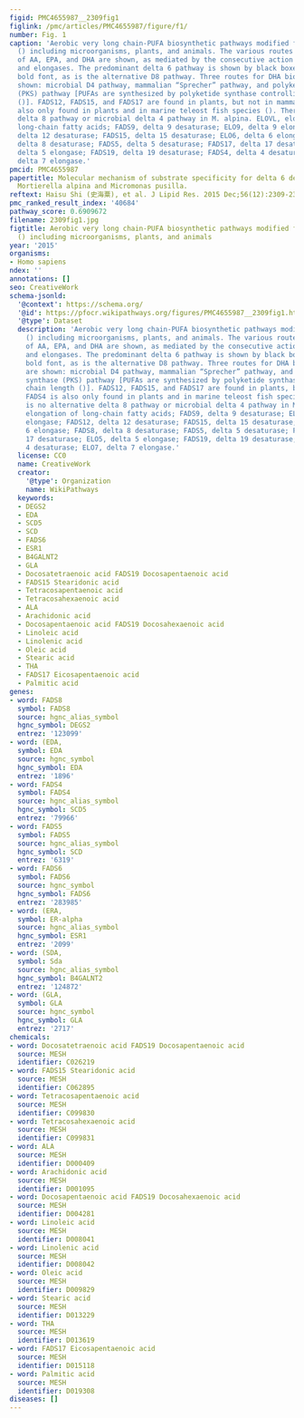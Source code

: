 ```yaml
---
figid: PMC4655987__2309fig1
figlink: /pmc/articles/PMC4655987/figure/f1/
number: Fig. 1
caption: 'Aerobic very long chain-PUFA biosynthetic pathways modified from Napier
  () including microorganisms, plants, and animals. The various routes for biosynthesis
  of AA, EPA, and DHA are shown, as mediated by the consecutive action of desaturases
  and elongases. The predominant delta 6 pathway is shown by black boxes with white
  bold font, as is the alternative D8 pathway. Three routes for DHA biosynthesis are
  shown: microbial D4 pathway, mammalian “Sprecher” pathway, and polyketide synthase
  (PKS) pathway [PUFAs are synthesized by polyketide synthase controlling chain length
  ()]. FADS12, FADS15, and FADS17 are found in plants, but not in mammals. FADS4 is
  also only found in plants and in marine teleost fish species (). There is no alternative
  delta 8 pathway or microbial delta 4 pathway in M. alpina. ELOVL, elongation of
  long-chain fatty acids; FADS9, delta 9 desaturase; ELO9, delta 9 elongase; FADS12,
  delta 12 desaturase; FADS15, delta 15 desaturase; ELO6, delta 6 elongase; FADS8,
  delta 8 desaturase; FADS5, delta 5 desaturase; FADS17, delta 17 desaturase; ELO5,
  delta 5 elongase; FADS19, delta 19 desaturase; FADS4, delta 4 desaturase; ELO7,
  delta 7 elongase.'
pmcid: PMC4655987
papertitle: Molecular mechanism of substrate specificity for delta 6 desaturase from
  Mortierella alpina and Micromonas pusilla.
reftext: Haisu Shi (史海粟), et al. J Lipid Res. 2015 Dec;56(12):2309-2321.
pmc_ranked_result_index: '40684'
pathway_score: 0.6909672
filename: 2309fig1.jpg
figtitle: Aerobic very long chain-PUFA biosynthetic pathways modified from Napier
  () including microorganisms, plants, and animals
year: '2015'
organisms:
- Homo sapiens
ndex: ''
annotations: []
seo: CreativeWork
schema-jsonld:
  '@context': https://schema.org/
  '@id': https://pfocr.wikipathways.org/figures/PMC4655987__2309fig1.html
  '@type': Dataset
  description: 'Aerobic very long chain-PUFA biosynthetic pathways modified from Napier
    () including microorganisms, plants, and animals. The various routes for biosynthesis
    of AA, EPA, and DHA are shown, as mediated by the consecutive action of desaturases
    and elongases. The predominant delta 6 pathway is shown by black boxes with white
    bold font, as is the alternative D8 pathway. Three routes for DHA biosynthesis
    are shown: microbial D4 pathway, mammalian “Sprecher” pathway, and polyketide
    synthase (PKS) pathway [PUFAs are synthesized by polyketide synthase controlling
    chain length ()]. FADS12, FADS15, and FADS17 are found in plants, but not in mammals.
    FADS4 is also only found in plants and in marine teleost fish species (). There
    is no alternative delta 8 pathway or microbial delta 4 pathway in M. alpina. ELOVL,
    elongation of long-chain fatty acids; FADS9, delta 9 desaturase; ELO9, delta 9
    elongase; FADS12, delta 12 desaturase; FADS15, delta 15 desaturase; ELO6, delta
    6 elongase; FADS8, delta 8 desaturase; FADS5, delta 5 desaturase; FADS17, delta
    17 desaturase; ELO5, delta 5 elongase; FADS19, delta 19 desaturase; FADS4, delta
    4 desaturase; ELO7, delta 7 elongase.'
  license: CC0
  name: CreativeWork
  creator:
    '@type': Organization
    name: WikiPathways
  keywords:
  - DEGS2
  - EDA
  - SCD5
  - SCD
  - FADS6
  - ESR1
  - B4GALNT2
  - GLA
  - Docosatetraenoic acid FADS19 Docosapentaenoic acid
  - FADS15 Stearidonic acid
  - Tetracosapentaenoic acid
  - Tetracosahexaenoic acid
  - ALA
  - Arachidonic acid
  - Docosapentaenoic acid FADS19 Docosahexaenoic acid
  - Linoleic acid
  - Linolenic acid
  - Oleic acid
  - Stearic acid
  - THA
  - FADS17 Eicosapentaenoic acid
  - Palmitic acid
genes:
- word: FADS8
  symbol: FADS8
  source: hgnc_alias_symbol
  hgnc_symbol: DEGS2
  entrez: '123099'
- word: (EDA,
  symbol: EDA
  source: hgnc_symbol
  hgnc_symbol: EDA
  entrez: '1896'
- word: FADS4
  symbol: FADS4
  source: hgnc_alias_symbol
  hgnc_symbol: SCD5
  entrez: '79966'
- word: FADS5
  symbol: FADS5
  source: hgnc_alias_symbol
  hgnc_symbol: SCD
  entrez: '6319'
- word: FADS6
  symbol: FADS6
  source: hgnc_symbol
  hgnc_symbol: FADS6
  entrez: '283985'
- word: (ERA,
  symbol: ER-alpha
  source: hgnc_alias_symbol
  hgnc_symbol: ESR1
  entrez: '2099'
- word: (SDA,
  symbol: Sda
  source: hgnc_alias_symbol
  hgnc_symbol: B4GALNT2
  entrez: '124872'
- word: (GLA,
  symbol: GLA
  source: hgnc_symbol
  hgnc_symbol: GLA
  entrez: '2717'
chemicals:
- word: Docosatetraenoic acid FADS19 Docosapentaenoic acid
  source: MESH
  identifier: C026219
- word: FADS15 Stearidonic acid
  source: MESH
  identifier: C062895
- word: Tetracosapentaenoic acid
  source: MESH
  identifier: C099830
- word: Tetracosahexaenoic acid
  source: MESH
  identifier: C099831
- word: ALA
  source: MESH
  identifier: D000409
- word: Arachidonic acid
  source: MESH
  identifier: D001095
- word: Docosapentaenoic acid FADS19 Docosahexaenoic acid
  source: MESH
  identifier: D004281
- word: Linoleic acid
  source: MESH
  identifier: D008041
- word: Linolenic acid
  source: MESH
  identifier: D008042
- word: Oleic acid
  source: MESH
  identifier: D009829
- word: Stearic acid
  source: MESH
  identifier: D013229
- word: THA
  source: MESH
  identifier: D013619
- word: FADS17 Eicosapentaenoic acid
  source: MESH
  identifier: D015118
- word: Palmitic acid
  source: MESH
  identifier: D019308
diseases: []
---
```

